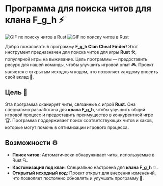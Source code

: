 # Программа для поиска читов для клана F_g_h ⚡

![GIF по поиску читов в Rust](https://cdn.discordapp.com/attachments/1347994060912070757/1348252634087165962/standard.gif?ex=67cec99d&is=67cd781d&hm=becfe7886141889ebd3a4d57b1e08e2898fd6061b445b8f0607a6cad71f11b02&) ![GIF по поиску читов в Rust](https://cdn.discordapp.com/attachments/1347994060912070757/1348252634087165962/standard.gif?ex=67cec99d&is=67cd781d&hm=becfe7886141889ebd3a4d57b1e08e2898fd6061b445b8f0607a6cad71f11b02&)

Добро пожаловать в программу **F_g_h Clan Cheat Finder**! Этот инструмент предназначен для поиска читов для игры **Rust** 🛠️, популярной игры на выживание. Цель программы — предоставить ресурс для нашей команды, чтобы улучшить игровой опыт 🎮. Проект является с открытым исходным кодом, что позволяет каждому вносить свой вклад 🤝.

## Цель 🎯

Эта программа сканирует читы, связанные с игрой **Rust**. Она специально разработана для **клана F_g_h**, чтобы улучшить общий игровой процесс и предоставить преимущество в конкурентной игре 🏆. Программа поддерживает поиск соответствующих читов и хаков, которые могут помочь в оптимизации игрового процесса.

## Возможности ⚙️

- **Поиск читов**: Автоматически обнаруживает читы, используемые в Rust 🔍.
- **Кастомизация под клан**: Специально настроена для **клана F_g_h** 💥.
- **Открытый исходный код**: Проект открыт для внесения изменений, что позволяет постоянно обновлять и улучшать программу 🔄.
